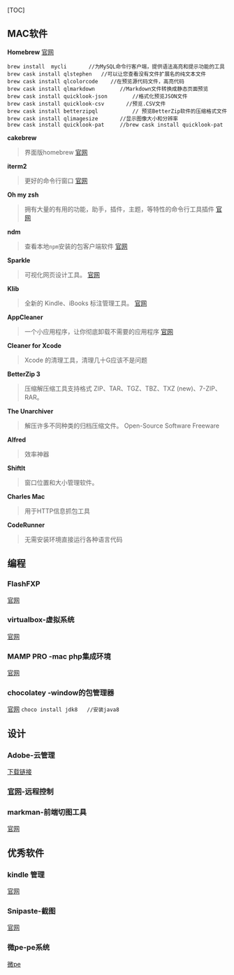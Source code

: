 [TOC]

## MAC软件
**Homebrew**
[官网](https://brew.sh/index_zh-cn.html)

```
brew install  mycli       //为MySQL命令行客户端，提供语法高亮和提示功能的工具
brew cask install qlstephen   //可以让您查看没有文件扩展名的纯文本文件
brew cask install qlcolorcode    //在预览源代码文件，高亮代码
brew cask install qlmarkdown		//Markdown文件转换成静态页面预览
brew cask install quicklook-json  		//格式化预览JSON文件
brew cask install quicklook-csv       //预览.CSV文件
brew cask install betterzipql			// 预览BetterZip软件的压缩格式文件
brew cask install qlimagesize		//显示图像大小和分辨率
brew cask install quicklook-pat		//brew cask install quicklook-pat
```


**cakebrew**

>界面版homebrew	[官网](https://www.cakebrew.com/)


**iterm2**

> 更好的命令行窗口	[官网](http://www.iterm2.com/)



**Oh my zsh**

> 拥有大量的有用的功能，助手，插件，主题，等特性的命令行工具插件	 [官网](http://ohmyz.sh/) 


**ndm**

> 查看本地`npm`安装的包客户端软件 [官网](https://720kb.github.io/ndm/)

**Sparkle**

> 可视化网页设计工具。	 [官网](https://sparkleapp.com/)  

**Klib** 

>全新的 Kindle、iBooks 标注管理工具。  [官网](http://klib.me/cn/)


**AppCleaner** 

>一个小应用程序，让你彻底卸载不需要的应用程序 [官网](http://freemacsoft.net/appcleaner/)

**Cleaner for Xcode**

> Xcode 的清理工具，清理几十G应该不是问题

**BetterZip 3**

>  压缩解压缩工具支持格式 ZIP、TAR、TGZ、TBZ、TXZ (new)、7-ZIP、RAR。


**The Unarchiver** 

> 解压许多不同种类的归档压缩文件。 Open-Source Software Freeware

**Alfred** 

>效率神器


**ShiftIt**

>窗口位置和大小管理软件。

**Charles Mac**

>用于HTTP信息抓包工具

**CodeRunner**

>无需安装环境直接运行各种语言代码


## 编程

### FlashFXP
[官网](https://www.flashfxp.com/download)

### virtualbox-虚拟系统
[官网](https://www.virtualbox.org/wiki/Downloads)

### MAMP PRO -mac php集成环境
[官网](https://www.mamp.info/en/downloads/)

### chocolatey -window的包管理器
[官网](https://chocolatey.org/install)
`choco install jdk8   //安装java8` 

## 设计

### Adobe-云管理
[下载链接](https://ccmdls.adobe.com/AdobeProducts/KCCC/1/win32/CreativeCloudSet-Up.exe)

### [官网](https://www.teamviewer.com/zhcn/download/windows/)-远程控制

### markman-前端切图工具
[官网](http://www.getmarkman.com/)



## 优秀软件
### kindle 管理
[官网](http://kmate.me/downloadcn/)

### Snipaste-截图
[官网](https://www.snipaste.com/)

### 微pe-pe系统
[微pe](http://www.wepe.com.cn/download.html)